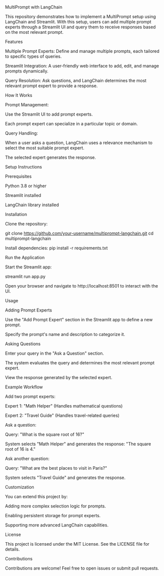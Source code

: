 MultiPrompt with LangChain

This repository demonstrates how to implement a MultiPrompt setup using LangChain and Streamlit. With this setup, users can add multiple prompt experts through a Streamlit UI and query them to receive responses based on the most relevant prompt.

Features

Multiple Prompt Experts: Define and manage multiple prompts, each tailored to specific types of queries.

Streamlit Integration: A user-friendly web interface to add, edit, and manage prompts dynamically.

Query Resolution: Ask questions, and LangChain determines the most relevant prompt expert to provide a response.

How It Works

Prompt Management:

Use the Streamlit UI to add prompt experts.

Each prompt expert can specialize in a particular topic or domain.

Query Handling:

When a user asks a question, LangChain uses a relevance mechanism to select the most suitable prompt expert.

The selected expert generates the response.

Setup Instructions

Prerequisites

Python 3.8 or higher

Streamlit installed

LangChain library installed

Installation

Clone the repository:

git clone https://github.com/your-username/multiprompt-langchain.git
cd multiprompt-langchain

Install dependencies:
pip install -r requirements.txt

Run the Application

Start the Streamlit app:

streamlit run app.py

Open your browser and navigate to http://localhost:8501 to interact with the UI.

Usage

Adding Prompt Experts

Use the "Add Prompt Expert" section in the Streamlit app to define a new prompt.

Specify the prompt's name and description to categorize it.

Asking Questions

Enter your query in the "Ask a Question" section.

The system evaluates the query and determines the most relevant prompt expert.

View the response generated by the selected expert.

Example Workflow

Add two prompt experts:

Expert 1: "Math Helper" (Handles mathematical questions)

Expert 2: "Travel Guide" (Handles travel-related queries)

Ask a question:

Query: "What is the square root of 16?"

System selects "Math Helper" and generates the response: "The square root of 16 is 4."

Ask another question:

Query: "What are the best places to visit in Paris?"

System selects "Travel Guide" and generates the response.

Customization

You can extend this project by:

Adding more complex selection logic for prompts.

Enabling persistent storage for prompt experts.

Supporting more advanced LangChain capabilities.

License

This project is licensed under the MIT License. See the LICENSE file for details.

Contributions

Contributions are welcome! Feel free to open issues or submit pull requests.
